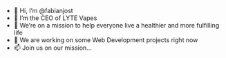 - 👋 Hi, I’m @fabianjost
- 🌱 I’m the CEO of LYTE Vapes
- 💞️ We’re on a mission to help everyone live a healthier and more fulfilling life
- 👀 We are working on some Web Development projects right now
- 📫 Join us on our mission...

<!---
fabianjost/fabianjost is a ✨ special ✨ repository because its `README.md` (this file) appears on your GitHub profile.
You can click the Preview link to take a look at your changes.
--->
